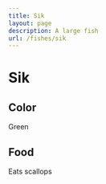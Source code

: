 ```yaml
---
title: Sik
layout: page
description: A large fish
url: /fishes/sik
---
```


# Sik

## Color
Green

## Food
Eats scallops
